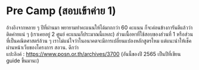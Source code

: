 # Pre Camp (สอบเข้าค่าย 1)
อ้างอิงจากหลาย ๆ ปีที่ผ่านมา พยายามทำคะแนนให้ได้มากกว่า 60 คะแนน ก็จะค่อนข้างการันตีแล้วว่าติดค่ายแน่ ๆ (เราเคยอยู่ 2 ศูนย์ คะแนนก็ประมาณนี้แหละ) ส่วนเนื้อหาที่ใช้สอบของส่วนที่ 1 หรือส่วนที่เป็นคณิตศาสตร์ล้วน ๆ เราไม่แน่ใจว่าในอนาคตจะมีการเปลี่ยนแปลงหลักสูตรไหม แต่แนะนำให้เช็คผ่านหน้าเว็บของโครงการ สอวน. ดีกว่า<br />แปะลิงค์ : https://www.posn.or.th/archives/3700 (อันนี้ของปี 2565 เป็นปีที่เขียน guide ขึ้นมานะ)
